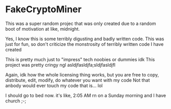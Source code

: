 # FakeCryptoMiner

This was a super random projec that was only created 
due to a random boot of motivation at like, midnight.

Yes, I know this is some terribly digusting and badly written code.
This was just for fun, so don't criticize the monstrosity of terribly written code I have created

This is pretty much just to "impress" tech noobies or dummies idk
This project was pretty cringy ngl asldjfasldjfa;sldjfasldjfl

Again, idk how the whole licensing thing works, but you are free to copy, distribute, edit, modify, do whatever you want with my code
Not that anbody would ever touch my code that is... lol

I should go to bed now. it's like, 2:05 AM rn on a Sunday morning and I have church ;-;
